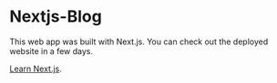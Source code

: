 # Nextjs-Blog
This web app was built with Next.js.
You can check out the deployed website in a few days.

[Learn Next.js](https://nextjs.org/learn).
